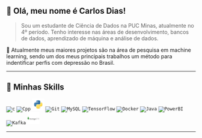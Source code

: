 ## 💜 Olá, meu nome é <strong>Carlos Dias!</strong>

> Sou um estudante de Ciência de Dados na PUC Minas, atualmente no 4º período.
Tenho interesse nas áreas de desenvolvimento, bancos de dados, aprendizado de
máquina e análise de dados.

🔭 Atualmente meus maiores projetos são na área de pesquisa em machine learning, sendo um dos meus principais trabalhos um método para indentificar perfis com depressão no Brasil.


---

## 🚀 Minhas Skills

<code><img height="32" src="https://cdn.iconscout.com/icon/free/png-512/c-programming-569564.png" alt="c"/></code>
<code><img height="32" src="https://github.com/isocpp/logos/blob/master/cpp_logo.png" alt="Cpp"/></code>
<code><img height="32" src="https://raw.githubusercontent.com/github/explore/80688e429a7d4ef2fca1e82350fe8e3517d3494d/topics/python/python.png" alt="Python"/></code>
<code><img height="32" src="https://git-scm.com/images/logos/downloads/Git-Icon-1788C.png" alt="Git"/></code>
<code><img height="32" src="https://altyra.com/wp-content/uploads/2018/11/mysql-logo-png-transparent.png" alt="MySQL"/></code>
<code><img height="32" src="https://upload.wikimedia.org/wikipedia/commons/2/2d/Tensorflow_logo.svg" alt="TensorFlow"/></code>
<code><img height="32" src="https://www.svgrepo.com/show/331370/docker.svg" alt="Docker"/></code>
<code><img height="32" src="https://cdn-icons-png.flaticon.com/512/5968/5968282.png" alt="Java"/></code>
<code><img height="32" src="https://upload.wikimedia.org/wikipedia/commons/thumb/c/cf/New_Power_BI_Logo.svg/630px-New_Power_BI_Logo.svg.png" alt="PowerBI"/></code>
<code><img height="32" src="https://openwhisk.apache.org/images/icons/icon-github-white.svg" alt="Kafka"/></code>
<code><img height="32" src="https://raw.githubusercontent.com/github/explore/80688e429a7d4ef2fca1e82350fe8e3517d3494d/topics/mongodb/mongodb.png" alt="MongoDB"/></code>

---
